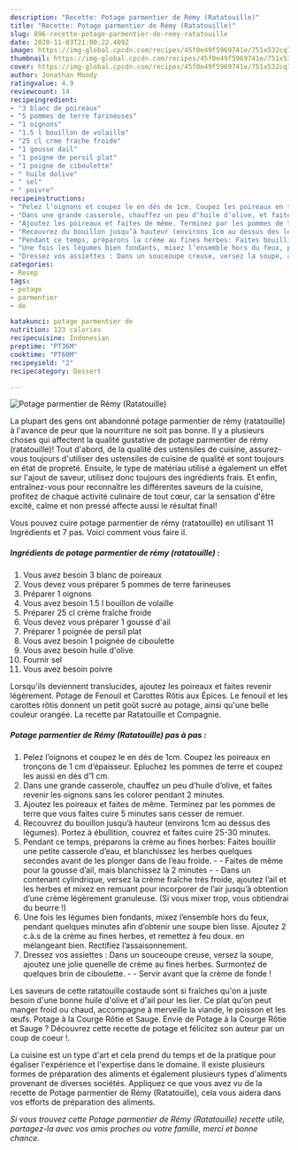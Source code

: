 ```yaml
---
description: "Recette: Potage parmentier de Rémy (Ratatouille)"
title: "Recette: Potage parmentier de Rémy (Ratatouille)"
slug: 896-recette-potage-parmentier-de-remy-ratatouille
date: 2020-11-03T21:00:22.409Z
image: https://img-global.cpcdn.com/recipes/45f0e49f5969741e/751x532cq70/potage-parmentier-de-remy-ratatouille-photo-principale-de-la-recette.jpg
thumbnail: https://img-global.cpcdn.com/recipes/45f0e49f5969741e/751x532cq70/potage-parmentier-de-remy-ratatouille-photo-principale-de-la-recette.jpg
cover: https://img-global.cpcdn.com/recipes/45f0e49f5969741e/751x532cq70/potage-parmentier-de-remy-ratatouille-photo-principale-de-la-recette.jpg
author: Jonathan Moody
ratingvalue: 4.9
reviewcount: 14
recipeingredient:
- "3 blanc de poireaux"
- "5 pommes de terre farineuses"
- "1 oignons"
- "1.5 l bouillon de volaille"
- "25 cl crme frache froide"
- "1 gousse dail"
- "1 poigne de persil plat"
- "1 poigne de ciboulette"
- " huile dolive"
- " sel"
- " poivre"
recipeinstructions:
- "Pelez l’oignons et coupez le en dés de 1cm. Coupez les poireaux en tronçons de 1 cm d’épaisseur. Epluchez les pommes de terre et coupez les aussi en dés d’1 cm."
- "Dans une grande casserole, chauffez un peu d’huile d’olive, et faites revenir les oignons sans les colorer pendant 2 minutes."
- "Ajoutez les poireaux et faites de même. Terminez par les pommes de terre que vous faites cuire 5 minutes sans cesser de remuer."
- "Recouvrez du bouillon jusqu’à hauteur (environs 1cm au dessus des légumes). Portez à ébullition, couvrez et faites cuire 25-30 minutes."
- "Pendant ce temps, préparons la crème au fines herbes: Faites bouillir une petite casserole d’eau, et blanchissez les herbes quelques secondes avant de les plonger dans de l’eau froide.   Faites de même pour la gousse d’ail, mais blanchissez là 2 minutes  Dans un contenant cylindrique, versez la crème fraîche très froide, ajoutez l’ail et les herbes et mixez en remuant pour incorporer de l’air jusqu’à obtention d’une crème légèrement granuleuse. (Si vous mixer trop, vous obtiendrai du beurre !)"
- "Une fois les légumes bien fondants, mixez l’ensemble hors du feux, pendant quelques minutes afin d’obtenir une soupe bien lisse. Ajoutez 2 c.à.s de la crème au fines herbes, et remettez à feu doux. en mélangeant bien. Rectifiez l’assaisonnement."
- "Dressez vos assiettes : Dans un souceoupe creuse, versez la soupe, ajoutez une jolie quenelle de crème au fines herbes. Surmontez de quelques brin de ciboulette.  Servir avant que la crème de fonde !"
categories:
- Resep
tags:
- potage
- parmentier
- de

katakunci: potage parmentier de 
nutrition: 123 calories
recipecuisine: Indonesian
preptime: "PT36M"
cooktime: "PT60M"
recipeyield: "2"
recipecategory: Dessert

---
```



![Potage parmentier de Rémy (Ratatouille)](https://img-global.cpcdn.com/recipes/45f0e49f5969741e/751x532cq70/potage-parmentier-de-remy-ratatouille-photo-principale-de-la-recette.jpg)

La plupart des gens ont abandonné potage parmentier de rémy (ratatouille) à l'avance de peur que la nourriture ne soit pas bonne. Il y a plusieurs choses qui affectent la qualité gustative de potage parmentier de rémy (ratatouille)! Tout d'abord, de la qualité des ustensiles de cuisine, assurez-vous toujours d'utiliser des ustensiles de cuisine de qualité et sont toujours en état de propreté. Ensuite, le type de matériau utilisé a également un effet sur l'ajout de saveur, utilisez donc toujours des ingrédients frais. Et enfin, entraînez-vous pour reconnaître les différentes saveurs de la cuisine, profitez de chaque activité culinaire de tout cœur, car la sensation d'être excité, calme et non pressé affecte aussi le résultat final!

<!--inarticleads1-->

Vous pouvez cuire potage parmentier de rémy (ratatouille) en utilisant 11 Ingrédients et 7 pas. Voici comment vous faire il.

##### Ingrédients de potage parmentier de rémy (ratatouille) :

1. Vous avez besoin 3 blanc de poireaux
1. Vous devez vous préparer 5 pommes de terre farineuses
1. Préparer 1 oignons
1. Vous avez besoin 1.5 l bouillon de volaille
1. Préparer 25 cl crème fraîche froide
1. Vous devez vous préparer 1 gousse d&#39;ail
1. Préparer 1 poignée de persil plat
1. Vous avez besoin 1 poignée de ciboulette
1. Vous avez besoin  huile d&#39;olive
1. Fournir  sel
1. Vous avez besoin  poivre


Lorsqu&#39;ils deviennent translucides, ajoutez les poireaux et faites revenir légèrement. Potage de Fenouil et Carottes Rôtis aux Épices. Le fenouil et les carottes rôtis donnent un petit goût sucré au potage, ainsi qu&#39;une belle couleur orangée. La recette par Ratatouille et Compagnie. 

<!--inarticleads2-->

##### Potage parmentier de Rémy (Ratatouille) pas à pas :

1. Pelez l’oignons et coupez le en dés de 1cm. Coupez les poireaux en tronçons de 1 cm d’épaisseur. Epluchez les pommes de terre et coupez les aussi en dés d’1 cm.
1. Dans une grande casserole, chauffez un peu d’huile d’olive, et faites revenir les oignons sans les colorer pendant 2 minutes.
1. Ajoutez les poireaux et faites de même. Terminez par les pommes de terre que vous faites cuire 5 minutes sans cesser de remuer.
1. Recouvrez du bouillon jusqu’à hauteur (environs 1cm au dessus des légumes). Portez à ébullition, couvrez et faites cuire 25-30 minutes.
1. Pendant ce temps, préparons la crème au fines herbes: Faites bouillir une petite casserole d’eau, et blanchissez les herbes quelques secondes avant de les plonger dans de l’eau froide.  -  - Faites de même pour la gousse d’ail, mais blanchissez là 2 minutes -  - Dans un contenant cylindrique, versez la crème fraîche très froide, ajoutez l’ail et les herbes et mixez en remuant pour incorporer de l’air jusqu’à obtention d’une crème légèrement granuleuse. (Si vous mixer trop, vous obtiendrai du beurre !)
1. Une fois les légumes bien fondants, mixez l’ensemble hors du feux, pendant quelques minutes afin d’obtenir une soupe bien lisse. Ajoutez 2 c.à.s de la crème au fines herbes, et remettez à feu doux. en mélangeant bien. Rectifiez l’assaisonnement.
1. Dressez vos assiettes : Dans un souceoupe creuse, versez la soupe, ajoutez une jolie quenelle de crème au fines herbes. Surmontez de quelques brin de ciboulette. -  - Servir avant que la crème de fonde !


Les saveurs de cette ratatouille costaude sont si fraîches qu&#39;on a juste besoin d&#39;une bonne huile d&#39;olive et d&#39;ail pour les lier. Ce plat qu&#39;on peut manger froid ou chaud, accompagne à merveille la viande, le poisson et les œufs. Potage à la Courge Rôtie et Sauge. Envie de Potage à la Courge Rôtie et Sauge ? Découvrez cette recette de potage et félicitez son auteur par un coup de coeur !. 

<!--inarticleads1-->

<p>
La cuisine est un type d'art et cela prend du temps et de la pratique pour égaliser l'expérience et l'expertise dans le domaine. Il existe plusieurs formes de préparation des aliments et également plusieurs types d'aliments provenant de diverses sociétés. Appliquez ce que vous avez vu de la recette de Potage parmentier de Rémy (Ratatouille), cela vous aidera dans vos efforts de préparation des aliments.
</p>

<p>
<i>Si vous trouvez cette Potage parmentier de Rémy (Ratatouille) recette utile, partagez-la avec vos amis proches ou votre famille, merci et bonne chance.</i>
</p>
